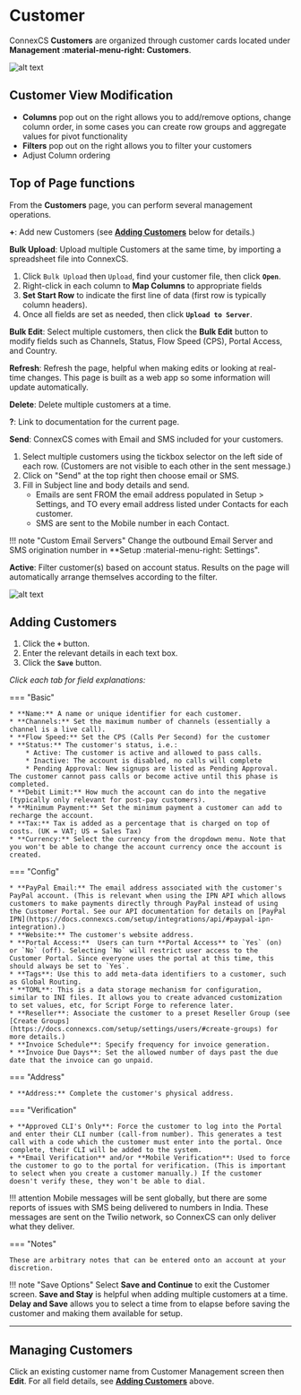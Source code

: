 # Customer

ConnexCS **Customers** are organized through customer cards located under **Management :material-menu-right: Customers**. 

![alt text][customers]

## Customer View Modification

* **Columns** pop out on the right allows you to add/remove options, change column order, in some cases you can create row groups and aggregate values for pivot functionality
* **Filters** pop out on the right allows you to filter your customers
* Adjust Column ordering

## Top of Page functions
From the **Customers** page, you can perform several management operations. 


**+**: Add new Customers (see [**Adding Customers**](https://docs.connexcs.com/customer/customer/#adding-customers) below for details.)

**Bulk Upload**: Upload multiple Customers at the same time, by importing a spreadsheet file into ConnexCS. 

1. Click `Bulk Upload` then `Upload`, find your customer file, then click **`Open`**. 
2. Right-click in each column to **Map Columns** to appropriate fields
3. **Set Start Row** to indicate the first line of data (first row is typically column headers). 
4. Once all fields are set as needed, then click **`Upload to Server`**. 

**Bulk Edit**: Select multiple customers, then click the **Bulk Edit** button to modify fields such as Channels, Status, Flow Speed (CPS), Portal Access, and Country. 

**Refresh**: Refresh the page, helpful when making edits or looking at real-time changes. This page is built as a web app so some information will update automatically.  

**Delete**: Delete multiple customers at a time. 

**?**: Link to documentation for the current page. 

**Send**: ConnexCS comes with Email and SMS included for your customers.

1. Select multiple customers using the tickbox selector on the left side of each row. (Customers are not visible to each other in the sent message.)
2. Click on "Send" at the top right then choose email or SMS.
3. Fill in Subject line and body details and send. 
   * Emails are sent FROM the email address populated in Setup > Settings, and TO every email address listed under Contacts for each customer. 
   * SMS are sent to the Mobile number in each Contact. 

!!! note "Custom Email Servers"
    Change the outbound Email Server and SMS origination number in **Setup :material-menu-right: Settings". 

**Active**: Filter customer(s) based on account status. Results on the page will automatically arrange themselves according to the filter.

![alt text][customer-status]

## Adding Customers

1. Click the **`+`** button.
2. Enter the relevant details in each text box.
3. Click the **`Save`** button.

*Click each tab for field explanations:*

=== "Basic"

    * **Name:** A name or unique identifier for each customer.
    * **Channels:** Set the maximum number of channels (essentially a channel is a live call). 
    * **Flow Speed:** Set the CPS (Calls Per Second) for the customer
    * **Status:** The customer's status, i.e.:
        * Active: The customer is active and allowed to pass calls. 
        * Inactive: The account is disabled, no calls will complete 
        * Pending Approval: New signups are listed as Pending Approval. The customer cannot pass calls or become active until this phase is completed. 
    * **Debit Limit:** How much the account can do into the negative (typically only relevant for post-pay customers).
    * **Minimum Payment:** Set the minimum payment a customer can add to recharge the account. 
    * **Tax:** Tax is added as a percentage that is charged on top of costs. (UK = VAT; US = Sales Tax)
    * **Currency:** Select the currency from the dropdown menu. Note that you won't be able to change the account currency once the account is created.

=== "Config"

    * **PayPal Email:** The email address associated with the customer's PayPal account. (This is relevant when using the IPN API which allows customers to make payments directly through PayPal instead of using the Customer Portal. See our API documentation for details on [PayPal IPN](https://docs.connexcs.com/setup/integrations/api/#paypal-ipn-integration).) 
    * **Website:** The customer's website address.
    * **Portal Access:**  Users can turn **Portal Access** to `Yes` (on) or `No` (off). Selecting `No` will restrict user access to the Customer Portal. Since everyone uses the portal at this time, this should always be set to `Yes`. 
    * **Tags**: Use this to add meta-data identifiers to a customer, such as Global Routing.
    * **TOML**: This is a data storage mechanism for configuration, similar to INI files. It allows you to create advanced customization to set values, etc, for Script Forge to reference later. 
    * **Reseller**: Associate the customer to a preset Reseller Group (see [Create Groups](https://docs.connexcs.com/setup/settings/users/#create-groups) for more details.)
    * **Invoice Schedule**: Specify frequency for invoice generation. 
    * **Invoice Due Days**: Set the allowed number of days past the due date that the invoice can go unpaid. 

=== "Address"
    
    * **Address:** Complete the customer's physical address.

=== "Verification"

    + **Approved CLI's Only**: Force the customer to log into the Portal and enter their CLI number (call-from number). This generates a test call with a code which the customer must enter into the portal. Once complete, their CLI will be added to the system. 
    + **Email Verification** and/or **Mobile Verification**: Used to force the customer to go to the portal for verification. (This is important to select when you create a customer manually.) If the customer doesn't verify these, they won't be able to dial. 

!!! attention
    Mobile messages will be sent globally, but there are some reports of issues with SMS being delivered to numbers in India. These messages are sent on the Twilio network, so ConnexCS can only deliver what they deliver. 
    
=== "Notes"

    These are arbitrary notes that can be entered onto an account at your discretion. 
    
!!! note "Save Options"
    Select **Save and Continue** to exit the Customer screen. **Save and Stay** is helpful when adding multiple customers at a time. **Delay and Save** allows you to select a time from to elapse before saving the customer and making them available for setup. 
___

## Managing Customers
Click an existing customer name from Customer Management screen then **Edit**. For all field details, see **[Adding Customers](../customer/#adding-customers)** above. 



[customers]: /customer/img/customers.png "Customer-Dashboard"
[add-customer]: /customer/img/35.png "Add-Customer"


[customer-status]: /customer/img/39.png "Customer-Status"
[edit-customer]: /customer/img/40.png "Edit-Customer"

[stats-tab]: /customer/img/42.png "Stats Tab"

[CLI]: <https://docs.connexcs.com/en/latest/cli>
[Ingress Routing]: <https://docs.connexcs.com/en/latest/ingress-routing>

[customer]: /customer/img/60.png "customer"
[contacts]: /customer/img/61.png "contacts"
